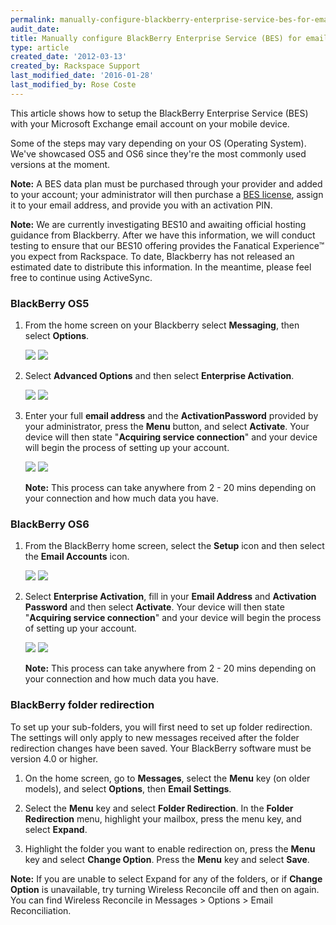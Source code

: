 ```yaml
---
permalink: manually-configure-blackberry-enterprise-service-bes-for-email-hosted-on-exchange/
audit_date:
title: Manually configure BlackBerry Enterprise Service (BES) for email hosted on Exchange
type: article
created_date: '2012-03-13'
created_by: Rackspace Support
last_modified_date: '2016-01-28'
last_modified_by: Rose Coste
---
```


This article shows how to setup the BlackBerry
Enterprise Service (BES) with your Microsoft Exchange email account on
your mobile device.

Some of the steps may vary depending on your OS (Operating
System). We've showcased OS5 and OS6 since they're the most commonly used
versions at the moment.

**Note:** A BES data plan must be purchased through your provider and
added to your account; your administrator will then purchase a [BES
license](/support/how-to/add-an-activesync-or-bes-license),
assign it to your email address, and provide you with an activation PIN.

**Note:** We are currently investigating BES10 and awaiting
official hosting guidance from Blackberry. After we have this information,
we will conduct testing to ensure that our BES10 offering provides the
Fanatical Experience&trade; you expect from Rackspace. To date, Blackberry has not
released an estimated date to distribute this information. In the
meantime, please feel free to continue using ActiveSync.

### BlackBerry OS5

1. From the home screen on your Blackberry select
   **Messaging**, then select **Options**.

   ![]((EA)BlackBerryBES.png)
   ![]((EA)BlackBerryBES2.png)

2. Select **Advanced Options** and then select **Enterprise
   Activation**.

   ![]((EA)BlackBerryBES3.png)
   ![]((EA)BlackBerryBES4.png)

3. Enter your full **email address** and the
   **ActivationPassword** provided by your administrator,
   press the **Menu** button, and select
   **Activate**. Your device will then state
   "**Acquiring service connection**" and your device will
   begin the process of setting up your account.

   ![]((EA)BlackBerryBES5.png)
   ![]((EA)BlackBerryBES6.png)

   **Note:** This process can take anywhere from 2 - 20 mins depending on
   your connection and how much data you have.

### BlackBerry OS6

1. From the BlackBerry home screen, select the
   **Setup** icon and then select the **Email
   Accounts** icon.

   ![]((EA)BlackBerryBES7.png)
   ![]((EA)BlackBerryBES8.png)

2. Select **Enterprise Activation**, fill in your
   **Email Address** and **Activation Password**
   and then select **Activate**. Your device will then state
   "**Acquiring service connection**" and your device will
   begin the process of setting up your account.

   ![]((EA)BlackBerryBES9.png)
   ![]((EA)BlackBerryBES10.png)

   **Note:** This process can take anywhere from 2 - 20 mins depending on
   your connection and how much data you have.

### BlackBerry folder redirection

To set up your sub-folders, you will first need to set up folder
redirection. The settings will only apply to new messages received after
the folder redirection changes have been saved. Your BlackBerry software
must be version 4.0 or higher.

1. On the home screen, go to **Messages**, select the
   **Menu** key (on older models), and select **Options**,
   then **Email Settings**.

2. Select the **Menu** key and select **Folder
   Redirection**. In the **Folder Redirection** menu, highlight your
   mailbox, press the menu key, and select **Expand**.

3. Highlight the folder you want to enable redirection on, press
   the **Menu** key and select **Change Option**. Press the
   **Menu** key and select **Save**.

**Note:** If you are unable to select Expand for any of the folders, or
if **Change Option** is unavailable, try turning Wireless Reconcile off and
then on again. You can find Wireless Reconcile in Messages &gt; Options
&gt; Email Reconciliation.
